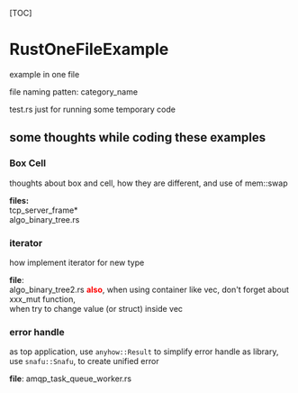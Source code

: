 [TOC]

# RustOneFileExample

example in one file

file naming patten: category_name

test.rs just for running some temporary code

## some thoughts while coding these examples
### Box Cell
thoughts about box and cell, how they are different, and use of mem::swap

**files:**  
tcp_server_frame*  
algo_binary_tree.rs

### iterator
how implement iterator for new type

**file**:  
algo_binary_tree2.rs
<font color="red">**also**</font>, when using container like vec, don't forget about xxx_mut function,  
when try to change value (or struct) inside vec

### error handle

as top application, use `anyhow::Result` to simplify error handle
as library, use `snafu::Snafu`, to create unified error

**file**:
amqp_task_queue_worker.rs